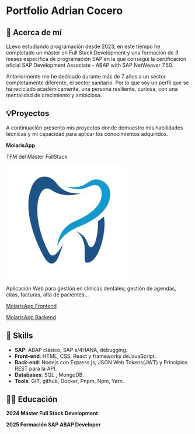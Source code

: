 # Portfolio Adrian Cocero

## 📓 Acerca de mí

LLevo estudiando programación desde 2023, en este tiempo he completado un máster en Full Stack Development y una formación de 3 meses específica de programación SAP en la que conseguí la certificación oficial SAP Development Associate - ABAP with SAP NetWeaver 7.50. 

Anteriormente me he dedicado durante más de 7 años a un sector completamente diferente, el sector sanitario. Por lo que soy un perfil que se ha reciclado académicamente, una persona resiliente, curiosa, con una mentalidad de crecimiento y ambiciosa.

## 💡Proyectos

A continuación presento mis proyectos donde demuestro mis habilidades técnicas y mi capacidad para aplicar los conocimientos adquiridos.

**MolarisApp**

TFM del Máster FullStack

![MolarisApp](assets/MolarisLogo.jpg)  

Aplicación Web para gestión en clínicas dentales; gestión de agendas, citas, facturas, alta de pacientes...

[MolarisApp Frontend](https://github.com/FSD0224STR/TFM-rojo-frontend)

[MolarisApp Backend](https://github.com/FSD0224STR/TFM-rojo-backend)

## 🤹 Skills

- **SAP**: ABAP clásico, SAP s/4HANA, debugging.
- **Front-end**: HTML, CSS, React y frameworks deJavaScript.
- **Back-end**: Nodejs con Express.js, JSON Web Tokens(JWT) y Principios REST para la API.
- **Databases**: SQL , MongoDB.
- **Tools**: GIT, github, Docker, Pnpm, Npm, Yarn.

## 🧑‍🎓 Educación

**2024 Máster Full Stack Development**  

**2025 Formación SAP ABAP Developer**
